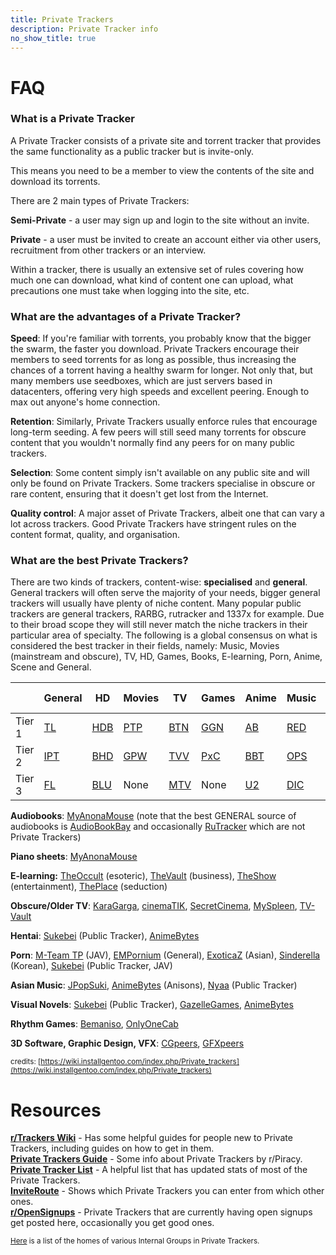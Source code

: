 ```yaml
---
title: Private Trackers
description: Private Tracker info
no_show_title: true
---
```

# FAQ

### What is a Private Tracker
A Private Tracker consists of a private site and torrent tracker that provides the same functionality as a public tracker but is invite-only.

This means you need to be a member to view the contents of the site and download its torrents.

There are 2 main types of Private Trackers:

**Semi-Private** - a user may sign up and login to the site without an invite.

**Private** - a user must be invited to create an account either via other users, recruitment from other trackers or an interview.


Within a tracker, there is usually an extensive set of rules covering how much one can download, what kind of content one can upload, what precautions one must take when logging into the site, etc.

### What are the advantages of a Private Tracker?

**Speed**: If you're familiar with torrents, you probably know that the bigger the swarm, the faster you download. Private Trackers encourage their members to seed torrents for as long as possible, thus increasing the chances of a torrent having a healthy swarm for longer. Not only that, but many members use seedboxes, which are just servers based in datacenters, offering very high speeds and excellent peering. Enough to max out anyone's home connection.

**Retention**: Similarly, Private Trackers usually enforce rules that encourage long-term seeding. A few peers will still seed many torrents for obscure content that you wouldn't normally find any peers for on many public trackers.

**Selection**: Some content simply isn't available on any public site and will only be found on Private Trackers. Some trackers specialise in obscure or rare content, ensuring that it doesn't get lost from the Internet.

**Quality control**: A major asset of Private Trackers, albeit one that can vary a lot across trackers. Good Private Trackers have stringent rules on the content format, quality, and organisation.

### What are the best Private Trackers?

There are two kinds of trackers, content-wise: **specialised** and **general**. General trackers will often serve the majority of your needs, bigger general trackers will usually have plenty of niche content. Many popular public trackers are general trackers, RARBG, rutracker and 1337x for example. Due to their broad scope they will still never match the niche trackers in their particular area of specialty. The following is a global consensus on what is considered the best tracker in their fields, namely: Music, Movies (mainstream and obscure), TV, HD, Games, Books, E-learning, Porn, Anime, Scene and General.

|  | General | HD | Movies | TV | Games | Anime | Music | Books | E-learning | Porn | Scene |
| --- | --- | --- | --- | --- | --- | --- | --- | --- | --- | --- | --- |
| Tier 1 | [TL](https://torrentleech.org/) | [HDB](https://hdbits.org/) | [PTP](https://passthepopcorn.me/) | [BTN](https://broadcasthe.net/) | [GGN](https://gazellegames.net/) | [AB](https://animebytes.tv/) | [RED](https://redacted.sh) | [MAM](https://myanonamouse.net/) | [TG](https://thegeeks.click/) | [EMP](https://empornium.is) | [TS](https://torrentseeds.org/) |
| Tier 2 | [IPT](https://iptorrents.com/) | [BHD](https://beyond-hd.me/) | [GPW](https://greatposterwall.com/) | [TVV](https://tv-vault.me/) | [PxC](https://pixelcove.me/) | [BBT](https://bakabt.me/) | [OPS](https://orpheus.network/) | [BIB](https://bibliotik.me/) | [BS](https://bitspyder.net/) | [PB](https://pornbay.org/) | [RTT](https://revolutiontt.me/) |
| Tier 3 | [FL](https://filelist.io) | [BLU](https://blutopia.cc/) | None | [MTV](https://morethantv.me/) | None | [U2](https://u2.dmhy.org/) | [DIC](https://dicmusic.com/) | [TG](https://thegeeks.click/) | None | [PL](https://pornolab.net/) | [TL](https://torrentleech.org/) |

**Audiobooks**: [MyAnonaMouse](https://myanonamouse.net/) (note that the best GENERAL source of audiobooks is [AudioBookBay](https://audiobookbay.se/) and occasionally [RuTracker](https://rutracker.org/) which are not Private Trackers)

**Piano sheets**: [MyAnonaMouse](https://myanonamouse.net/)

**E-learning:** [TheOccult](https://theoccult.click/) (esoteric), [TheVault](https://thevault.click/) (business), [TheShow](https://theshow.click/) (entertainment), [ThePlace](https://theplace.click/) (seduction)

**Obscure/Older TV**: [KaraGarga](https://karagarga.in/), [cinemaTIK](https://cinematik.net), [SecretCinema](https://secret-cinema.pw/), [MySpleen](https://www.myspleen.org/), [TV-Vault](https://tv-vault.me/)

**Hentai**: [Sukebei](https://sukebei.nyaa.si/?c=1_1) (Public Tracker), [AnimeBytes](https://animebytes.tv/)

**Porn**: [M-Team TP](https://kp.m-team.cc/) (JAV), [EMPornium](https://www.empornium.is/) (General), [ExoticaZ](https://exoticaz.to/) (Asian), [Sinderella](https://slitopen.me/) (Korean), [Sukebei](https://sukebei.nyaa.si/?c=2_0) (Public Tracker, JAV)

**Asian Music**: [JPopSuki](https://jpopsuki.eu/), [AnimeBytes](https://animebytes.tv/) (Anisons), [Nyaa](https://nyaa.si/?c=2_0) (Public Tracker)

**Visual Novels**: [Sukebei](https://sukebei.nyaa.si/?c=1_3) (Public Tracker), [GazelleGames](https://gazellegames.net/), [AnimeBytes](https://animebytes.tv/)

**Rhythm Games**: [Bemaniso](https://bemaniso.ws/), [OnlyOneCab](https://onlyone.cab/)

**3D Software, Graphic Design, VFX**: [CGpeers](https://cgpeers.to/), [GFXpeers](https://gfxpeers.net)

<sub>credits: [https://wiki.installgentoo.com/index.php/Private_trackers](https://wiki.installgentoo.com/index.php/Private_trackers)</sub>

# Resources

[**r/Trackers Wiki**](https://www.reddit.com/r/trackers/wiki/index/) - Has some helpful guides for people new to Private Trackers, including guides on how to get in them.  
[**Private Trackers Guide**](https://www.reddit.com/r/Piracy/wiki/guides/private_trackers/) - Some info about Private Trackers by r/Piracy.  
[**Private Tracker List**](https://hdvinnie.github.io/Private-Trackers-Spreadsheet/) - A helpful list that has updated stats of most of the Private Trackers.  
[**InviteRoute**](https://inviteroute.github.io/sheet/) - Shows which Private Trackers you can enter from which other ones.  
[**r/OpenSignups**](https://reddit.com/r/OpenSignups) - Private Trackers that are currently having open signups get posted here, occasionally you get good ones. 

<small>[Here](https://pastebin.pl/view/raw/f19e4e48) is a list of the homes of various Internal Groups in Private Trackers.</smal>
